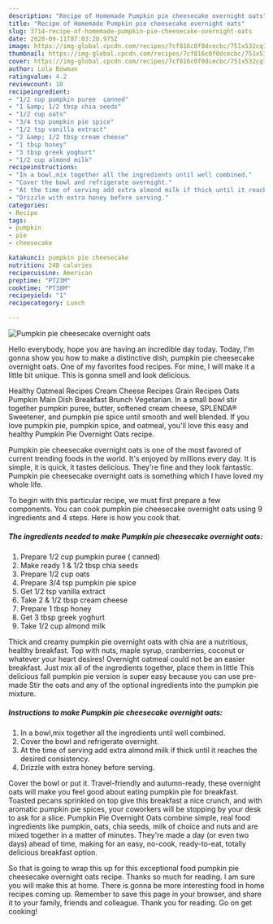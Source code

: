 ```yaml
---
description: "Recipe of Homemade Pumpkin pie cheesecake overnight oats"
title: "Recipe of Homemade Pumpkin pie cheesecake overnight oats"
slug: 3714-recipe-of-homemade-pumpkin-pie-cheesecake-overnight-oats
date: 2020-09-11T07:03:20.975Z
image: https://img-global.cpcdn.com/recipes/7cf816c0f0dcecbc/751x532cq70/pumpkin-pie-cheesecake-overnight-oats-recipe-main-photo.jpg
thumbnail: https://img-global.cpcdn.com/recipes/7cf816c0f0dcecbc/751x532cq70/pumpkin-pie-cheesecake-overnight-oats-recipe-main-photo.jpg
cover: https://img-global.cpcdn.com/recipes/7cf816c0f0dcecbc/751x532cq70/pumpkin-pie-cheesecake-overnight-oats-recipe-main-photo.jpg
author: Lola Bowman
ratingvalue: 4.2
reviewcount: 10
recipeingredient:
- "1/2 cup pumpkin puree  canned"
- "1 &amp; 1/2 tbsp chia seeds"
- "1/2 cup oats"
- "3/4 tsp pumpkin pie spice"
- "1/2 tsp vanilla extract"
- "2 &amp; 1/2 tbsp cream cheese"
- "1 tbsp honey"
- "3 tbsp greek yoghurt"
- "1/2 cup almond milk"
recipeinstructions:
- "In a bowl,mix together all the ingredients until well combined."
- "Cover the bowl and refrigerate overnight."
- "At the time of serving add extra almond milk if thick until it reaches the desired consistency."
- "Drizzle with extra honey before serving."
categories:
- Recipe
tags:
- pumpkin
- pie
- cheesecake

katakunci: pumpkin pie cheesecake 
nutrition: 248 calories
recipecuisine: American
preptime: "PT23M"
cooktime: "PT38M"
recipeyield: "1"
recipecategory: Lunch

---
```



![Pumpkin pie cheesecake overnight oats](https://img-global.cpcdn.com/recipes/7cf816c0f0dcecbc/751x532cq70/pumpkin-pie-cheesecake-overnight-oats-recipe-main-photo.jpg)

Hello everybody, hope you are having an incredible day today. Today, I'm gonna show you how to make a distinctive dish, pumpkin pie cheesecake overnight oats. One of my favorites food recipes. For mine, I will make it a little bit unique. This is gonna smell and look delicious.

Healthy Oatmeal Recipes Cream Cheese Recipes Grain Recipes Oats Pumpkin Main Dish Breakfast Brunch Vegetarian. In a small bowl stir together pumpkin puree, butter, softened cream cheese, SPLENDA® Sweetener, and pumpkin pie spice until smooth and well blended. If you love pumpkin pie, pumpkin spice, and oatmeal, you&#39;ll love this easy and healthy Pumpkin Pie Overnight Oats recipe.

Pumpkin pie cheesecake overnight oats is one of the most favored of current trending foods in the world. It's enjoyed by millions every day. It is simple, it is quick, it tastes delicious. They're fine and they look fantastic. Pumpkin pie cheesecake overnight oats is something which I have loved my whole life.


To begin with this particular recipe, we must first prepare a few components. You can cook pumpkin pie cheesecake overnight oats using 9 ingredients and 4 steps. Here is how you cook that.

<!--inarticleads1-->

##### The ingredients needed to make Pumpkin pie cheesecake overnight oats:

1. Prepare 1/2 cup pumpkin puree ( canned)
1. Make ready 1 &amp; 1/2 tbsp chia seeds
1. Prepare 1/2 cup oats
1. Prepare 3/4 tsp pumpkin pie spice
1. Get 1/2 tsp vanilla extract
1. Take 2 &amp; 1/2 tbsp cream cheese
1. Prepare 1 tbsp honey
1. Get 3 tbsp greek yoghurt
1. Take 1/2 cup almond milk


Thick and creamy pumpkin pie overnight oats with chia are a nutritious, healthy breakfast. Top with nuts, maple syrup, cranberries, coconut or whatever your heart desires! Overnight oatmeal could not be an easier breakfast. Just mix all of the ingredients together, place them in little This delicious fall pumpkin pie version is super easy because you can use pre-made Stir the oats and any of the optional ingredients into the pumpkin pie mixture. 

<!--inarticleads2-->

##### Instructions to make Pumpkin pie cheesecake overnight oats:

1. In a bowl,mix together all the ingredients until well combined.
1. Cover the bowl and refrigerate overnight.
1. At the time of serving add extra almond milk if thick until it reaches the desired consistency.
1. Drizzle with extra honey before serving.


Cover the bowl or put it. Travel-friendly and autumn-ready, these overnight oats will make you feel good about eating pumpkin pie for breakfast. Toasted pecans sprinkled on top give this breakfast a nice crunch, and with aromatic pumpkin pie spices, your coworkers will be stopping by your desk to ask for a slice. Pumpkin Pie Overnight Oats combine simple, real food ingredients like pumpkin, oats, chia seeds, milk of choice and nuts and are mixed together in a matter of minutes. They&#39;re made a day (or even two days) ahead of time, making for an easy, no-cook, ready-to-eat, totally delicious breakfast option. 

So that is going to wrap this up for this exceptional food pumpkin pie cheesecake overnight oats recipe. Thanks so much for reading. I am sure you will make this at home. There is gonna be more interesting food in home recipes coming up. Remember to save this page in your browser, and share it to your family, friends and colleague. Thank you for reading. Go on get cooking!
